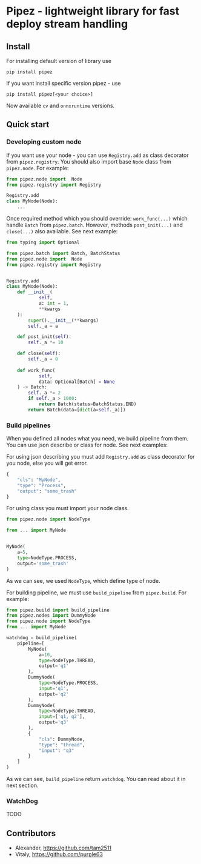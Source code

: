 # Pipez - lightweight library for fast deploy stream handling

## Install

For installing default version of library use

```
pip install pipez
```

If you want install specific version pipez - use

```
pip install pipez[<your choice>]
```

Now available `cv` and `onnxruntime` versions.


## Quick start

### Developing custom node

If you want use your node - you can use `Registry.add` as class decorator
from `pipez.registry`. You should also import base `Node`
class from `pipez.node`. For example:

```python
from pipez.node import  Node
from pipez.registry import Registry

Registry.add
class MyNode(Node):
    ...
```

Once required method which you should override: `work_func(...)` which
handle `Batch` from `pipez.batch`. However, methods
`post_init(...)` and `close(...)` also available. See next example:

```python
from typing import Optional

from pipez.batch import Batch, BatchStatus
from pipez.node import  Node
from pipez.registry import Registry


Registry.add
class MyNode(Node):
    def __init__(
            self,
            a: int = 1,
            **kwargs
    ):
        super().__init__(**kwargs)
        self._a = a

    def post_init(self):
        self._a *= 10

    def close(self):
        self._a = 0
    
    def work_func(
            self,
            data: Optional[Batch] = None
    ) -> Batch:
        self._a *= 2
        if self._a > 1000:
            return Batch(status=BatchStatus.END)
        return Batch(data=[dict(a=self._a)])
```

### Build pipelines

When you defined all nodes what you need, we build pipeline from them.
You can use json describe or class for node. See next examples:

For using json describing you must add `Registry.add` as class decorator
for you node, else you will get error.
```python
{
    "cls": "MyNode",
    "type": "Process",
    "output": "some_trash"
}
```

For using class you must import your node class.
```python
from pipez.node import NodeType

from ... import MyNode


MyNode(
    a=5,
    type=NodeType.PROCESS,
    output='some_trash'
)
```

As we can see, we used `NodeType`, which define type of node.

For building pipeline, we must use `build_pipeline` from `pipez.build`.
For example:

```python
from pipez.build import build_pipeline
from pipez.nodes import DummyNode
from pipez.node import NodeType
from ... import MyNode

watchdog = build_pipeline(
    pipeline=[
        MyNode(
            a=10,
            type=NodeType.THREAD,
            output='q1'
        ),
        DummyNode(
            type=NodeType.PROCESS,
            input='q1',
            output='q2'
        ),
        DummyNode(
            type=NodeType.THREAD,
            input=['q1, q2'],
            output='q3'
        ),
        {
            "cls": DummyNode,
            "type": "thread",
            "input": "q3"
        }
    ]
)
```

As we can see, `build_pipeline` return `watchdog`.
You can read about it in next section.


### WatchDog

TODO

## Сontributors

- Alexander, https://github.com/tam2511
- Vitaly, https://github.com/purple63
